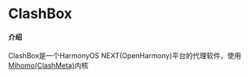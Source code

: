 # ClashBox

#### 介绍

ClashBox是一个HarmonyOS NEXT(OpenHarmony)平台的代理软件，使用[Mihomo(ClashMeta)](https://github.com/MetaCubeX/mihomo)内核

